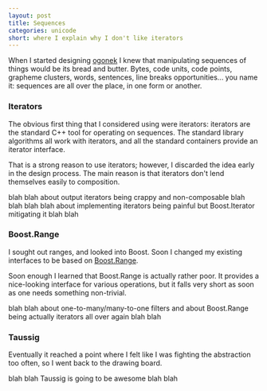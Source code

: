 ```yaml
---
layout: post
title: Sequences
categories: unicode
short: where I explain why I don't like iterators
---
```


When I started designing [ogonek] I knew that manipulating sequences of things
would be its bread and butter. Bytes, code units, code points, grapheme
clusters, words, sentences, line breaks opportunities... you name it: sequences
are all over the place, in one form or another.

### Iterators

The obvious first thing that I considered using were iterators: iterators are
the standard C++ tool for operating on sequences. The standard library
algorithms all work with iterators, and all the standard containers provide an
iterator interface.

That is a strong reason to use iterators; however, I discarded the idea early in
the design process. The main reason is that iterators don't lend themselves
easily to composition.

blah blah about output iterators being crappy and non-composable blah blah
blah blah about implementing iterators being painful but Boost.Iterator
mitigating it blah blah

### Boost.Range

I sought out ranges, and looked into Boost. Soon I changed my existing
interfaces to be based on [Boost.Range].

Soon enough I learned that Boost.Range is actually rather poor. It provides a
nice-looking interface for various operations, but it falls very short as soon
as one needs something non-trivial.

blah blah about one-to-many/many-to-one filters and about Boost.Range being
actually iterators all over again blah blah

### Taussig

Eventually it reached a point where I felt like I was fighting the abstraction
too often, so I went back to the drawing board.

blah blah Taussig is going to be awesome blah blah

 [ogonek]: http://github.com/rmartinho/ogonek
 [Boost.Range]: http://www.boost.org/libs/range/doc/html/index.html

